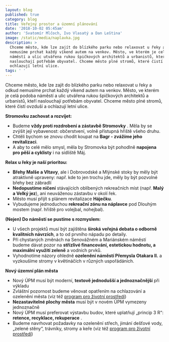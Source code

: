 ```yaml
---
layout: blog
published: true
category: blog
title: Veřejný prostor a územní plánování
date: '2018-10-02 05:45am'
author: 'Svatomír Mlčoch, Ivo Vlasatý a Dan Leština'
image: /static/media/naplavka.jpg
description: >
  Chceme město, kde lze zajít do blízkého parku nebo relaxovat u řeky a odkud
  nemusíme prchat každý víkend autem na venkov. Město, ve kterém je celá podoba
  náměstí a ulic utvářena rukou špičkových architektů a urbanistů, kteří
  naslouchají potřebám obyvatel. Chceme město plné stromů, které čistí ovzduší a
  ochlazují letní ulice. 
tags: ' '
---
```

Chceme město, kde lze zajít do blízkého parku nebo relaxovat u řeky a odkud nemusíme prchat každý víkend autem na venkov. Město, ve kterém je celá podoba náměstí a ulic utvářena rukou špičkových architektů a urbanistů, kteří naslouchají potřebám obyvatel. Chceme město plné stromů, které čistí ovzduší a ochlazují letní ulice. 

**Stromovku zachovat a rozvíjet:** 

* Budeme **vždy proti rozdrobení a zástavbě Stromovky** . Měla by se zvýšit její vybavenost: občerstvení, volně přístupná hřiště všeho druhu. 
* Chtěli bychom se znovu chodit koupat na **Bagr - zvážíme jeho revitalizaci**.
* A aby to celé mělo smysl, měla by Stromovka být pohodlně **napojena pro pěší a cyklisty** i na sídliště Máj.

**Relax u řeky je naší prioritou:** 

* **Břehy Malše a Vltavy**, ale i Dobrovodské a Mlýnské stoky by měly být atraktivně upraveny: např. kde to jen trochu jde, měly by být pozvolné břehy bez zábradlí 
* **Nedopustíme ničení** stávajících oblíbených rekreačních míst (např. **Malý a Velký jez**), ani neuváženou zástavbu v okolí řek.
* Město musí přijít s plánem revitalizace **Háječku**.
* Vybudujeme jednoduchou **rekreační zónu na náplavce** pod Dlouhým mostem (např. hřiště pro volejbal, nohejbal). 

**(Nejen) Do náměstí se pustíme s rozmyslem:** 

* U všech projektů musí být zajištěna **široká veřejná debata o odborně kvalitních návrzích**, a to od prvního nápadu po detaily. 
* Při chystaných změnách na Senovážném a Mariánském náměstí budeme dávat pozor na **střízlivé financování, estetickou hodnotu, a maximální využití zeleně** a vodních prvků.
* Vyhodnotíme názory ohledně **ozelenění náměstí Přemysla Otakara II.** a vyzkoušíme stromy v květináčích v různých uspořádáních.

**Nový územní plán města** 

* Nový ÚPM musí být moderní, **textově jednodušší a jednoznačnější** při výkladu 
* Zvláštní pozornost budeme věnovat opatřením na ochlazování a ozelenění města (viz též [program pro životní prostředí](https://cb.pirati.cz/blog/2018/10/02/zivotni-prostredi/)) 
* **Nezastavitelné plochy města** musí být v novém ÚPM vymezeny jednoznačně
* Nový ÚPM musí preferovat výstavbu budov, které uplatňují „princip 3 R“: **retence, recyklace, rekuperace** .
* Budeme navrhovat požadavky na ozelenění střech, jímání dešťové vody, „zelené stěny“, trávníky, stromy a keře (viz též [program pro životní prostředí](https://cb.pirati.cz/blog/2018/10/02/zivotni-prostredi/))
